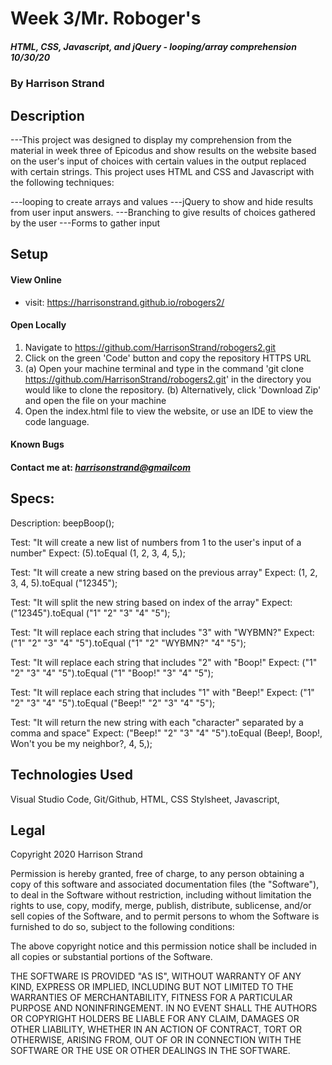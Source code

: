 # Week 3/Mr. Roboger's
##### HTML, CSS, Javascript, and jQuery - looping/array comprehension 10/30/20
### By Harrison Strand
## Description
---This project was designed to display my comprehension from the material in week three of Epicodus and show results on the website based on the user's input of choices with certain values in the output replaced with certain strings. This project uses HTML and CSS and Javascript with the following techniques:

---looping to create arrays and values
---jQuery to show and hide results from user input answers.
---Branching to give results of choices gathered by the user
---Forms to gather input


## Setup
#### View Online
* visit: https://harrisonstrand.github.io/robogers2/
#### Open Locally
1. Navigate to https://github.com/HarrisonStrand/robogers2.git 
2. Click on the green 'Code' button and copy the repository HTTPS URL
3. (a) Open your machine terminal and type in the command 'git clone 
https://github.com/HarrisonStrand/robogers2.git' in the directory you would like to clone the repository.
(b) Alternatively, click 'Download Zip' and open the file on your machine
4. Open the index.html file to view the website, or use an IDE to view the code language.

#### Known Bugs

#### Contact me at: _[harrisonstrand@gmailcom](harrisonstrand@gmail.com)_

## Specs:

Description: beepBoop();

Test: "It will create a new list of numbers from 1 to the user's input of a number"
Expect: (5).toEqual (1, 2, 3, 4, 5,);

Test: "It will create a new string based on the previous array"
Expect: (1, 2, 3, 4, 5).toEqual ("12345");

Test: "It will split the new string based on index of the array"
Expect: ("12345").toEqual ("1" "2" "3" "4" "5");

Test: "It will replace each string that includes "3" with "WYBMN?"
Expect: ("1" "2" "3" "4" "5").toEqual ("1" "2" "WYBMN?" "4" "5");

Test: "It will replace each string that includes "2" with "Boop!"
Expect: ("1" "2" "3" "4" "5").toEqual ("1" "Boop!" "3" "4" "5");

Test: "It will replace each string that includes "1" with "Beep!"
Expect: ("1" "2" "3" "4" "5").toEqual ("Beep!" "2" "3" "4" "5");

Test: "It will return the new string with each "character" separated by a comma and space"
Expect: ("Beep!" "2" "3" "4" "5").toEqual (Beep!, Boop!, Won't you be my neighbor?, 4, 5,);

## Technologies Used
Visual Studio Code, 
Git/Github, 
HTML, 
CSS Stylsheet, 
Javascript, 

## Legal
Copyright 2020 Harrison Strand

Permission is hereby granted, free of charge, to any person obtaining a copy of this software and associated documentation files (the "Software"), to deal in the Software without restriction, including without limitation the rights to use, copy, modify, merge, publish, distribute, sublicense, and/or sell copies of the Software, and to permit persons to whom the Software is furnished to do so, subject to the following conditions:

The above copyright notice and this permission notice shall be included in all copies or substantial portions of the Software.

THE SOFTWARE IS PROVIDED "AS IS", WITHOUT WARRANTY OF ANY KIND, EXPRESS OR IMPLIED, INCLUDING BUT NOT LIMITED TO THE WARRANTIES OF MERCHANTABILITY, FITNESS FOR A PARTICULAR PURPOSE AND NONINFRINGEMENT. IN NO EVENT SHALL THE AUTHORS OR COPYRIGHT HOLDERS BE LIABLE FOR ANY CLAIM, DAMAGES OR OTHER LIABILITY, WHETHER IN AN ACTION OF CONTRACT, TORT OR OTHERWISE, ARISING FROM, OUT OF OR IN CONNECTION WITH THE SOFTWARE OR THE USE OR OTHER DEALINGS IN THE SOFTWARE. 